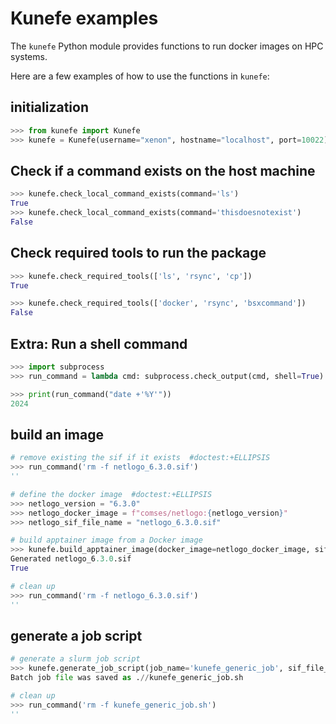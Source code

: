 <!-- examples/README.md -->
<!-- Run: python -m doctest -v examples/README.md -->

# Kunefe examples

The `kunefe` Python module provides functions to run docker images on HPC systems.

Here are a few examples of how to use the functions in `kunefe`:

## initialization

```python
>>> from kunefe import Kunefe
>>> kunefe = Kunefe(username="xenon", hostname="localhost", port=10022)

```

## Check if a command exists on the host machine

```python
>>> kunefe.check_local_command_exists(command='ls')
True
>>> kunefe.check_local_command_exists(command='thisdoesnotexist')
False

```

## Check required tools to run the package

```python
>>> kunefe.check_required_tools(['ls', 'rsync', 'cp'])
True

>>> kunefe.check_required_tools(['docker', 'rsync', 'bsxcommand'])
False

```

## Extra: Run a shell command

```python
>>> import subprocess
>>> run_command = lambda cmd: subprocess.check_output(cmd, shell=True).decode().strip()

```

```python
>>> print(run_command("date +'%Y'"))
2024

```

## build an image

```python
# remove existing the sif if it exists  #doctest:+ELLIPSIS
>>> run_command('rm -f netlogo_6.3.0.sif')
''

# define the docker image  #doctest:+ELLIPSIS
>>> netlogo_version = "6.3.0"
>>> netlogo_docker_image = f"comses/netlogo:{netlogo_version}"
>>> netlogo_sif_file_name = "netlogo_6.3.0.sif"

# build apptainer image from a Docker image
>>> kunefe.build_apptainer_image(docker_image=netlogo_docker_image, sif_file_name=netlogo_sif_file_name)
Generated netlogo_6.3.0.sif
True

# clean up
>>> run_command('rm -f netlogo_6.3.0.sif')
''

```

## generate a job script

```python
# generate a slurm job script
>>> kunefe.generate_job_script(job_name='kunefe_generic_job', sif_file_path="/home/xenon/myapp_0.1.0.sif", command="ls /home/xenon", env_vars="PATH=$PATH:/home/xenon", job_time='0:30:00')
Batch job file was saved as .//kunefe_generic_job.sh

# clean up
>>> run_command('rm -f kunefe_generic_job.sh')
''

```
